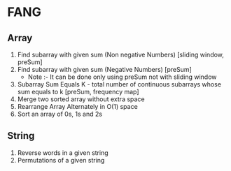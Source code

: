 # FANG

## Array
1. Find subarray with given sum (Non negative Numbers) [sliding window, preSum]
2. Find subarray with given sum (Negative Numbers) [preSum]
    -   Note  :- It can be done only using preSum not with sliding window
3. Subarray Sum Equals K - total number of continuous subarrays whose sum equals to k [preSum, frequency map]
4. Merge two sorted array without extra space
5. Rearrange Array Alternately in O(1) space
6. Sort an array of 0s, 1s and 2s


## String
1. Reverse words in a given string
2. Permutations of a given string

